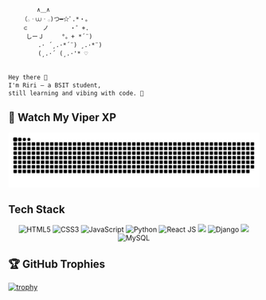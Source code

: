 ```
⠀⠀
        ∧＿∧
　  （𓂂︲⩊︲𓂂)つ━☆ﾟ.*・。
　　 ⊂　　 ノ 　　　・゜+.
　　　しーＪ　　　°。+ *´¨)
　　　　　.· ´¸.·*´¨) ¸.·*¨)
　　　　　(¸.·´ (¸.·'* ♡


𝙷𝚎𝚢 𝚝𝚑𝚎𝚛𝚎 👋
𝙸'𝚖 𝚁𝚒𝚛𝚒 — 𝚊 𝙱𝚂𝙸𝚃 𝚜𝚝𝚞𝚍𝚎𝚗𝚝,
𝚜𝚝𝚒𝚕𝚕 𝚕𝚎𝚊𝚛𝚗𝚒𝚗𝚐 𝚊𝚗𝚍 𝚟𝚒𝚋𝚒𝚗𝚐 𝚠𝚒𝚝𝚑 𝚌𝚘𝚍𝚎. 🌸
```




## 🐍 Watch My Viper XP
![Snake dark](https://github.com/BadGalRiirii/BadGalRiirii/blob/output/github-contribution-grid-snake-dark.svg)


## Tech Stack

<div align="center">

  <!-- Languages -->
  <img src="https://cdn.jsdelivr.net/gh/devicons/devicon/icons/html5/html5-original.svg" width="45" height="45" alt="HTML5"/>
  <img src="https://cdn.jsdelivr.net/gh/devicons/devicon/icons/css3/css3-original.svg" width="45" height="45" alt="CSS3"/>
  <img src="https://cdn.jsdelivr.net/gh/devicons/devicon/icons/javascript/javascript-original.svg" width="45" height="45" alt="JavaScript"/>
  <img src="https://cdn.jsdelivr.net/gh/devicons/devicon/icons/python/python-original.svg" width="45" height="45" alt="Python"/>

  <!-- Frontend Frameworks -->
  <img src="https://cdn.jsdelivr.net/gh/devicons/devicon/icons/react/react-original.svg" width="45" height="45" alt="React JS"/>
  <img src="https://img.shields.io/badge/-ReactNative-61DAFB?style=for-the-badge&logo=react&logoColor=black" height="30"/>

  <!-- Backend & APIs -->
  <img src="https://cdn.jsdelivr.net/gh/devicons/devicon/icons/django/django-plain.svg" width="45" height="45" alt="Django"/>
  <img src="https://img.shields.io/badge/-FastAPI-009688?style=for-the-badge&logo=fastapi&logoColor=white" height="30"/>

  <!-- Database -->
  <img src="https://cdn.jsdelivr.net/gh/devicons/devicon/icons/mysql/mysql-original.svg" width="45" height="45" alt="MySQL"/>

</div>

## 🏆 GitHub Trophies

[![trophy](https://github-profile-trophy.vercel.app/?username=BadGalRiirii&theme=darkhub)](https://github.com/ryo-ma/github-profile-trophy)

